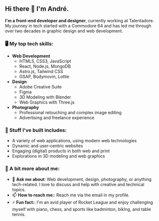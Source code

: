 ## Hi there 👋 I'm André.

**I'm a front-end developer and designer**, currently working at Talentadore. My journey in tech started with a Commodore 64 and has led me through over two decades in graphic design and web development.

### 🖥️ My top tech skills:

- **Web Development**
  - HTML5, CSS3, JavaScript
  - React, Node.js, MongoDB
  - Astro.js, Tailwind CSS
  - GSAP, Bodymovin, Lottie
- **Design**
  - Adobe Creative Suite
  - Figma
  - 3D Modeling with Blender
  - Web Graphics with Three.js
- **Photography**
  - Professional retouching and complex image editing
  - Advertising and freelance experience

### 🔨 Stuff I've built includes:

- A variety of web applications, using modern web technologies
- Dynamic and user-centric websites
- Engaging (digital) products in both web and print
- Explorations in 3D modeling and web graphics

### 📖 A bit more about me:

- 💬 **Ask me about**: Web development, design, photography, or anything tech-related. I love to discuss and help with creative and technical topics.
- 📫 **How to reach me:**: Reach me via the email in my profile.
- ⚡ **Fun fact:**: I'm an avid player of Rocket League and enjoy challenging myself with piano, chess, and sports like badminton, biking, and table tennis.
